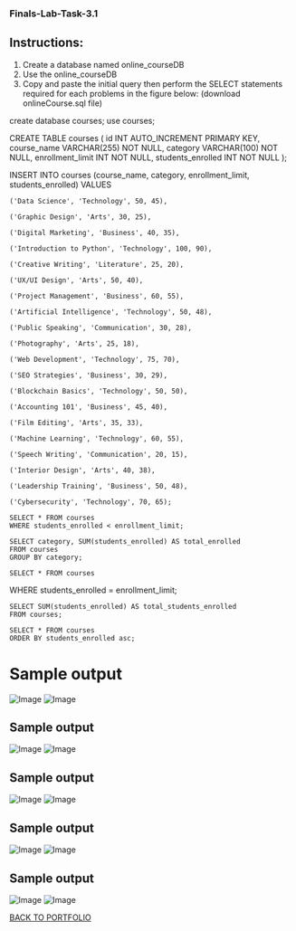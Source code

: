 ### Finals-Lab-Task-3.1
## Instructions:
1. Create a database named online_courseDB
2. Use the online_courseDB
3. Copy and paste the initial query then perform the SELECT statements required for each
problems in the figure below: (download onlineCourse.sql file)

create database courses;
use courses;

CREATE TABLE courses (
    id INT AUTO_INCREMENT PRIMARY KEY,
    course_name VARCHAR(255) NOT NULL,
    category VARCHAR(100) NOT NULL,
    enrollment_limit INT NOT NULL,
    students_enrolled INT NOT NULL
);

INSERT INTO courses (course_name, category, enrollment_limit, students_enrolled)
VALUES
   
    ('Data Science', 'Technology', 50, 45),
    
    ('Graphic Design', 'Arts', 30, 25),
    
    ('Digital Marketing', 'Business', 40, 35),
   
    ('Introduction to Python', 'Technology', 100, 90),
    
    ('Creative Writing', 'Literature', 25, 20),
   
    ('UX/UI Design', 'Arts', 50, 40),
   
    ('Project Management', 'Business', 60, 55),
    
    ('Artificial Intelligence', 'Technology', 50, 48),
    
    ('Public Speaking', 'Communication', 30, 28),
    
    ('Photography', 'Arts', 25, 18),
    
    ('Web Development', 'Technology', 75, 70),
    
    ('SEO Strategies', 'Business', 30, 29),
    
    ('Blockchain Basics', 'Technology', 50, 50),
    
    ('Accounting 101', 'Business', 45, 40),
    
    ('Film Editing', 'Arts', 35, 33),
    
    ('Machine Learning', 'Technology', 60, 55),
    
    ('Speech Writing', 'Communication', 20, 15),
    
    ('Interior Design', 'Arts', 40, 38),
    
    ('Leadership Training', 'Business', 50, 48),
    
    ('Cybersecurity', 'Technology', 70, 65);
    
    SELECT * FROM courses
    WHERE students_enrolled < enrollment_limit;
    
    SELECT category, SUM(students_enrolled) AS total_enrolled
    FROM courses
    GROUP BY category;
    
    SELECT * FROM courses
   WHERE students_enrolled = enrollment_limit;
    
    SELECT SUM(students_enrolled) AS total_students_enrolled
    FROM courses;
    
    SELECT * FROM courses
    ORDER BY students_enrolled asc;
    
# Sample output
![Image](https://github.com/user-attachments/assets/d31db1aa-97c2-4032-8d29-69012ca2999b)
![Image](https://github.com/user-attachments/assets/e8c54a62-5b07-4152-96e3-8d913f033031)
## Sample output
![Image](https://github.com/user-attachments/assets/a31f6d2c-773a-43ea-8aa6-f7bd848729f4)
![Image](https://github.com/user-attachments/assets/e6ae8fb5-5f4b-433b-9e59-487d2c0c1e11)
## Sample output
![Image](https://github.com/user-attachments/assets/46a3a3dc-424a-4a95-b219-3452d56b7451)
![Image](https://github.com/user-attachments/assets/90278198-061e-42db-a57d-bc4369547236)
## Sample output
![Image](https://github.com/user-attachments/assets/833a650d-47d9-4727-aa0e-4c0ac1d9d5cb)
![Image](https://github.com/user-attachments/assets/a0b650df-00ae-4044-82ff-60ebf0ef7042)
## Sample output
![Image](https://github.com/user-attachments/assets/f703e8a6-0a03-477b-bdcf-9856006f615d)
![Image](https://github.com/user-attachments/assets/21d3d3dc-f738-4701-8cdd-c45533499a22)

[BACK TO PORTFOLIO](https://chan-edm.github.io/README/)
